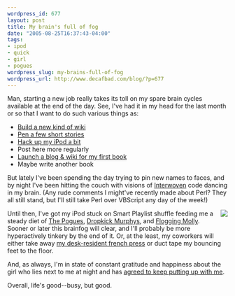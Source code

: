 ```yaml
--- 
wordpress_id: 677
layout: post
title: My brain's full of fog
date: "2005-08-25T16:37:43-04:00"
tags: 
- ipod
- quick
- girl
- pogues
wordpress_slug: my-brains-full-of-fog
wordpress_url: http://www.decafbad.com/blog/?p=677
---
```

Man, starting a new job really takes its toll on my spare brain cycles available at the end of the day.  See, I've had it in my head for the last month or so that I want to do such various things as:

* [Build a new kind of wiki][wiki]
* [Pen a few short stories][stories]
* [Hack up my iPod a bit][ipodlinux]
* Post here more regularly
* [Launch a blog &#38; wiki for my first book][hackingfeeds]
* Maybe write another book

But lately I've been spending the day trying to pin new names to faces, and by night I've been hitting the couch with visions of [Interwoven][iwov] code dancing in my brain.  (Any rude comments I might've recently made about Perl?  They all still stand, but I'll still take Perl over VBScript any day of the week!)

[<img src="http://www.decafbad.com/2005/08/shane.jpeg" align="right" style="border: 0; padding-left: 1em; padding-bottom: 1em" />][shane] Until then, I've got my iPod stuck on Smart Playlist shuffle feeding me a steady diet of [The Pogues][pogues], [Dropkick Murphys][dm], and [Flogging Molly][molly].  Sooner or later this brainfog will clear, and I'll probably be more hyperactively tinkery by the end of it.  Or, at the least, my coworkers will either take away [my desk-resident french press][press] or duct tape my bouncing feet to the floor.

And, as always, I'm in state of constant gratitude and happiness about the girl who lies next to me at night and has [agreed to keep putting up with me][future].

Overall, life's good--busy, but good.

[press]: http://www.bodumusa.com/shop/line.asp?MD=1&#38;GID=3&#38;LID=15&#38;HID=1582&#38;CHK=&#38;SLT=&#38;mscssid=MU4H53KLFKAL8NH2PKJ0QRXSL9PKFESA
[future]: http://www.decafbad.com/blog/2005/06/17/were_engaged
[hackingfeeds]: http://www.decafbad.com/hackingrssandatom/
[shane]: http://www.nndb.com/people/305/000028221/
[molly]: http://www.floggingmolly.com/
[ipodlinux]: http://del.icio.us/deusx/ipodlinux
[dm]: http://www.dropkickmurphys.com/
[pogues]: http://en.wikipedia.org/wiki/The_Pogues
[wiki]: http://www.decafbad.com/blog/2005/07/12/an_experiment_in_rest_and_xml
[stories]: http://www.decafbad.com/blog/2005/08/08/quick_brain_burps
[iwov]: http://www.interwoven.com
